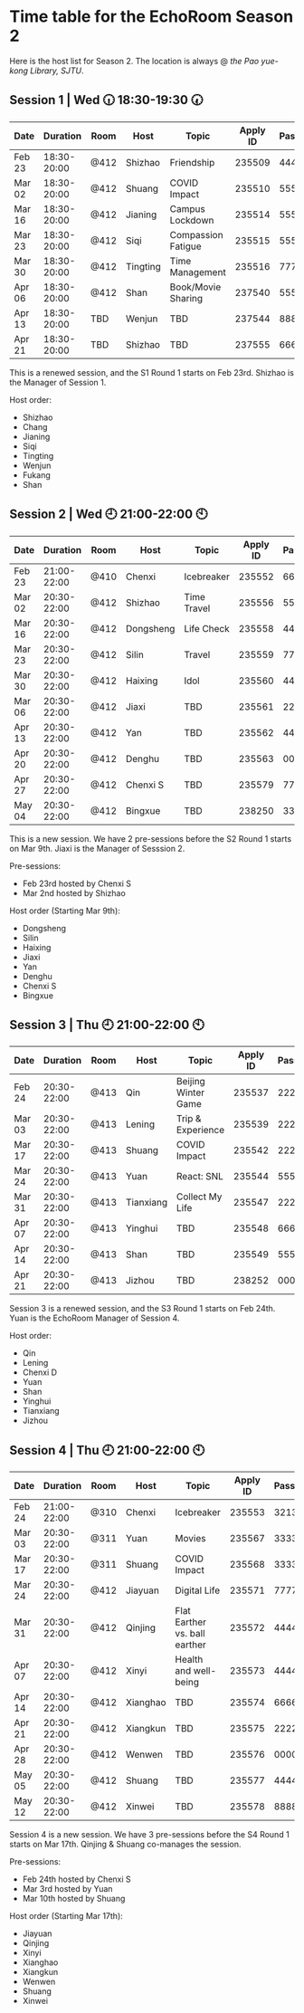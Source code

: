 # Time table for the EchoRoom Season 2

Here is the host list for Season 2. The location is always @ *the Pao yue-kong Library, SJTU*.

## Session 1 | Wed :clock630: 18:30-19:30 :clock730:

| Date     | Duration    | Room | Host     | Topic              | Apply ID | Password |
|----------|-------------|------|----------|--------------------|----------|----------|
| Feb   23 | 18:30-20:00 | @412 | Shizhao  | Friendship         | 235509   | 444444   |
| Mar   02 | 18:30-20:00 | @412 | Shuang   | COVID Impact       | 235510   | 555555   |
| Mar   16 | 18:30-20:00 | @412 | Jianing  | Campus Lockdown    | 235514   | 555555   |
| Mar   23 | 18:30-20:00 | @412 | Siqi     | Compassion Fatigue | 235515   | 555555   |
| Mar   30 | 18:30-20:00 | @412 | Tingting | Time Management    | 235516   | 777777   |
| Apr   06 | 18:30-20:00 | @412 | Shan     | Book/Movie Sharing | 237540   | 555555   |
| Apr   13 | 18:30-20:00 | TBD  | Wenjun   | TBD                | 237544   | 888888   |
| Apr   21 | 18:30-20:00 | TBD  | Shizhao  | TBD                | 237555   | 666666   |

This is a renewed session, and the S1 Round 1 starts on Feb 23rd. Shizhao is the Manager of Session 1.

Host order:
* Shizhao
* Chang
* Jianing
* Siqi
* Tingting
* Wenjun
* Fukang
* Shan

## Session 2 | Wed :clock9: 21:00-22:00 :clock10:

| Date    | Duration    | Room | Host      | Topic        | Apply ID | Password |
|---------|-------------|------|-----------|--------------|----------|----------|
| Feb 23  | 21:00-22:00 | @410 | Chenxi    | Icebreaker   |   235552 |   665165 |
| Mar 02  | 20:30-22:00 | @412 | Shizhao   | Time Travel  |   235556 |   553654 |
| Mar 16  | 20:30-22:00 | @412 | Dongsheng | Life Check   |   235558 |   444444 |
| Mar 23  | 20:30-22:00 | @412 | Silin     | Travel       |   235559 |   777777 |
| Mar 30  | 20:30-22:00 | @412 | Haixing   | Idol         |   235560 |   444444 |
| Mar 06  | 20:30-22:00 | @412 | Jiaxi     | TBD          |   235561 |   222222 |
| Apr 13  | 20:30-22:00 | @412 | Yan       | TBD          |   235562 |   444444 |
| Apr 20  | 20:30-22:00 | @412 | Denghu    | TBD          |   235563 |   000000 |
| Apr 27  | 20:30-22:00 | @412 | Chenxi S  | TBD          |   235579 |   777777 |
| May 04  | 20:30-22:00 | @412 | Bingxue   | TBD          |   238250 |   333333 |

This is a new session. We have 2 pre-sessions before the S2 Round 1 starts on Mar 9th. Jiaxi is the Manager of Sesssion 2.

Pre-sessions:
* Feb 23rd hosted by Chenxi S
* Mar 2nd hosted by Shizhao

Host order (Starting Mar 9th):
* Dongsheng
* Silin
* Haixing
* Jiaxi
* Yan
* Denghu
* Chenxi S
* Bingxue

## Session 3 | Thu :clock9: 21:00-22:00 :clock10:

| Date   | Duration    | Room | Host      | Topic               | Apply ID | Password |
|--------|-------------|------|-----------|---------------------|----------|----------|
| Feb 24 | 20:30-22:00 | @413 |    Qin    | Beijing Winter Game | 235537   |   222222 |
| Mar 03 | 20:30-22:00 | @413 |   Lening  | Trip & Experience   | 235539   |   222222 |
| Mar 17 | 20:30-22:00 | @413 |   Shuang  | COVID Impact        | 235542   |   222222 |
| Mar 24 | 20:30-22:00 | @413 |    Yuan   | React: SNL          | 235544   |   555555 |
| Mar 31 | 20:30-22:00 | @413 | Tianxiang | Collect My Life     | 235547   |   222222 |
| Apr 07 | 20:30-22:00 | @413 |   Yinghui | TBD                 | 235548   |   666666 |
| Apr 14 | 20:30-22:00 | @413 |    Shan   | TBD                 | 235549   |   555555 |
| Apr 21 | 20:30-22:00 | @413 |   Jizhou  | TBD                 | 238252   |   000000 |

Session 3 is a renewed session, and the S3 Round 1 starts on Feb 24th. Yuan is the EchoRoom Manager of Session 4.

Host order:
* Qin
* Lening
* Chenxi D
* Yuan
* Shan
* Yinghui
* Tianxiang
* Jizhou

## Session 4 | Thu :clock9: 21:00-22:00 :clock10:

| Date     | Duration    | Room | Host     | Topic        | Apply ID | Password |
|----------|-------------|------|----------|--------------|----------|----------|
| Feb   24 | 21:00-22:00 | @310 | Chenxi   | Icebreaker   |   235553 |   321321 |
| Mar   03 | 20:30-22:00 | @311 | Yuan     | Movies       |   235567 |   333333 |
| Mar   17 | 20:30-22:00 | @311 | Shuang   | COVID Impact |   235568 |   333333 |
| Mar   24 | 20:30-22:00 | @412 | Jiayuan  | Digital Life |   235571 |   777777 |
| Mar   31 | 20:30-22:00 | @412 | Qinjing  | Flat Earther vs. ball earther  |   235572 |   444444 |
| Apr   07 | 20:30-22:00 | @412 | Xinyi    | Health and well-being   |   235573 |   444444 |
| Apr   14 | 20:30-22:00 | @412 | Xianghao | TBD          |   235574 |   666666 |
| Apr   21 | 20:30-22:00 | @412 | Xiangkun | TBD          |   235575 |   222222 |
| Apr   28 | 20:30-22:00 | @412 | Wenwen   | TBD          |   235576 |   000000 |
| May   05 | 20:30-22:00 | @412 | Shuang   | TBD          |   235577 |   444444 |
| May   12 | 20:30-22:00 | @412 | Xinwei   | TBD          |   235578 |   888888 |

Session 4 is a new session. We have 3 pre-sessions before the S4 Round 1 starts on Mar 17th. Qinjing & Shuang co-manages the session.

Pre-sessions:
* Feb 24th hosted by Chenxi S
* Mar 3rd hosted by Yuan
* Mar 10th hosted by Shuang

Host order (Starting Mar 17th):
* Jiayuan
* Qinjing
* Xinyi
* Xianghao
* Xiangkun
* Wenwen
* Shuang
* Xinwei
